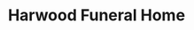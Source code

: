 ---
title: "Harwood Funeral Home"
url: /black-mountain/harwood-funeral-home/
shop: funeral directors
---